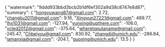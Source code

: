 {
    "watermark": "9ddd933bbd3bcb2b1df6ef302a9d38c8747e8d87", 
    "summary": {
        "hongyuwang87@gmail.com": 2.72, 
        "changliu2011@gmail.com": 9.16, 
        "Xingyun27221@gmail.com": 489.77, 
        "lhx1031@gmail.com": -127.94, 
        "yunxing@upthere.com": -106.0, 
        "ycled2012@gmail.com": -375.64, 
        "wheretoputaname@gmail.com": -245.47, 
        "Chbeiyou@gmail.com": 830.92, 
        "zhangdi@umich.edu": -286.84, 
        "iamanxia@gmail.com": -204.1, 
        "guoxing@umich.edu": 13.5
    }
}